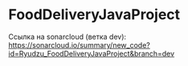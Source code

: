 # FoodDeliveryJavaProject

Ссылка на sonarcloud (ветка dev): https://sonarcloud.io/summary/new_code?id=Ryudzu_FoodDeliveryJavaProject&branch=dev
